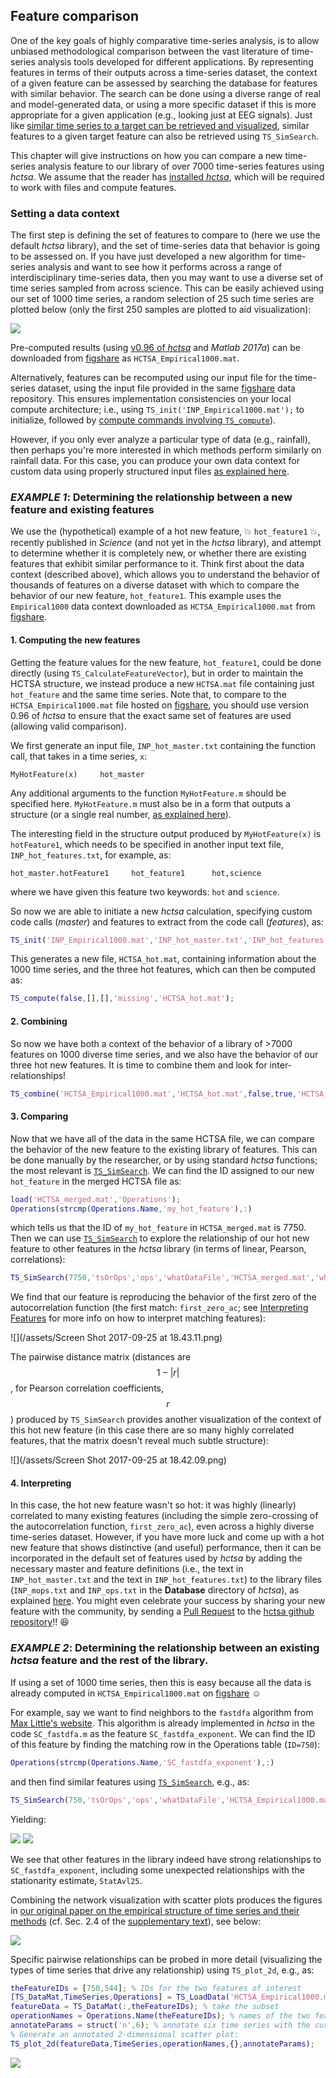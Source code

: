 ## Feature comparison

One of the key goals of highly comparative time-series analysis, is to allow unbiased methodological comparison between the vast literature of time-series analysis tools developed for different applications.
By representing features in terms of their outputs across a time-series dataset, the context of a given feature can be assessed by searching the database for features with similar behavior.
The search can be done using a diverse range of real and model-generated data, or using a more specific dataset if this is more appropriate for a given application (e.g., looking just at EEG signals).
Just like [similar time series to a target can be retrieved and visualized](sim_search.md), similar features to a given target feature can also be retrieved using `TS_SimSearch`.

This chapter will give instructions on how you can compare a new time-series analysis feature to our library of over 7000 time-series features using _hctsa_.
We assume that the reader has [installed _hctsa_](setup.md), which will be required to work with files and compute features.

### Setting a data context
The first step is defining the set of features to compare to (here we use the default *hctsa* library), and the set of time-series data that behavior is going to be assessed on.
If you have just developed a new algorithm for time-series analysis and want to see how it performs across a range of interdisciplinary time-series data, then you may want to use a diverse set of time series sampled from across science.
This can be easily achieved using our set of 1000 time series, a random selection of 25 such time series are plotted below (only the first 250 samples are plotted to aid visualization):

![](/img/Empirical1000_25_250samples.png)

Pre-computed results (using [v0.96 of *hctsa*](https://github.com/benfulcher/hctsa/releases/tag/v0.96) and _Matlab 2017a_) can be downloaded from [figshare](https://figshare.com/articles/1000_Empirical_Time_series/5436136) as `HCTSA_Empirical1000.mat`.

Alternatively, features can be recomputed using our input file for the time-series dataset, using the input file provided in the same [figshare](https://figshare.com/articles/1000_Empirical_Time_series/5436136) data repository.
This ensures implementation consistencies on your local compute architecture; i.e., using `TS_init('INP_Empirical1000.mat');` to initialize, followed by [compute commands involving `TS_compute`](running_computations.md)).

However, if you only ever analyze a particular type of data (e.g., rainfall), then perhaps you're more interested in which methods perform similarly on rainfall data.
For this case, you can produce your own data context for custom data using properly structured input files [as explained here](input_files.md).

### _EXAMPLE 1_: Determining the relationship between a new feature and existing features
We use the (hypothetical) example of a hot new feature, :boom: `hot_feature1` :boom:, recently published in _Science_ (and not yet in the _hctsa_ library), and attempt to determine whether it is completely new, or whether there are existing features that exhibit similar performance to it.
Think first about the data context (described above), which allows you to understand the behavior of thousands of features on a diverse dataset with which to compare the behavior of our new feature, `hot_feature1`.
This example uses the `Empirical1000` data context downloaded as `HCTSA_Empirical1000.mat` from [figshare](https://figshare.com/articles/1000_Empirical_Time_series/5436136).

#### 1. Computing the new features
Getting the feature values for the new feature, `hot_feature1`, could be done directly (using `TS_CalculateFeatureVector`), but in order to maintain the HCTSA structure, we instead produce a new `HCTSA.mat` file containing just `hot_feature` and the same time series.
Note that, to compare to the `HCTSA_Empirical1000.mat` file hosted on [figshare](https://figshare.com/articles/1000_Empirical_Time_series/5436136), you should use version 0.96 of _hctsa_ to ensure that the exact same set of features are used (allowing valid comparison).

We first generate an input file, `INP_hot_master.txt` containing the function call, that takes in a time series, `x`:
```
MyHotFeature(x)     hot_master
```
Any additional arguments to the function `MyHotFeature.m` should be specified here.
`MyHotFeature.m` must also be in a form that outputs a structure (or a single real number, [as explained here](input_files.md)).

The interesting field in the structure output produced by `MyHotFeature(x)` is `hotFeature1`, which needs to be specified in another input text file, `INP_hot_features.txt`, for example, as:
```
hot_master.hotFeature1     hot_feature1      hot,science
```
where we have given this feature two keywords: `hot` and `science`.

So now we are able to initiate a new *hctsa* calculation, specifying custom code calls (*master*) and features to extract from the code call (*features*), as:
```matlab
TS_init('INP_Empirical1000.mat','INP_hot_master.txt','INP_hot_features.txt',true,'HCTSA_hot.mat');
```
This generates a new file, `HCTSA_hot.mat`, containing information about the 1000 time series, and the three hot features, which can then be computed as:
```matlab
TS_compute(false,[],[],'missing','HCTSA_hot.mat');
```

#### 2. Combining
So now we have both a context of the behavior of a library of >7000 features on 1000 diverse time series, and we also have the behavior of our three hot new features.
It is time to combine them and look for inter-relationships!

```matlab
TS_combine('HCTSA_Empirical1000.mat','HCTSA_hot.mat',false,true,'HCTSA_merged.mat');
```

#### 3. Comparing

Now that we have all of the data in the same HCTSA file, we can compare the behavior of the new feature to the existing library of features.
This can be done manually by the researcher, or by using standard *hctsa* functions; the most relevant is [`TS_SimSearch`](sim_search.md).
We can find the ID assigned to our new `hot_feature` in the merged HCTSA file as:
```matlab
load('HCTSA_merged.mat','Operations');
Operations(strcmp(Operations.Name,'my_hot_feature'),:)
```
which tells us that the ID of `my_hot_feature` in `HCTSA_merged.mat` is 7750.
Then we can use [`TS_SimSearch`](sim_search.md) to explore the relationship of our hot new feature to other features in the _hctsa_ library (in terms of linear, Pearson, correlations):

```matlab
TS_SimSearch(7750,'tsOrOps','ops','whatDataFile','HCTSA_merged.mat','whatPlots',{'scatter','matrix'})
```

We find that our feature is reproducing the behavior of the first zero of the autocorrelation function (the first match: `first_zero_ac`; see [Interpreting Features](interpreting-features.md) for more info on how to interpret matching features):

![](/assets/Screen Shot 2017-09-25 at 18.43.11.png)

The pairwise distance matrix (distances are $$1-|r|$$, for Pearson correlation coefficients, $$r$$) produced by `TS_SimSearch` provides another visualization of the context of this hot new feature (in this case there are so many highly correlated features, that the matrix doesn't reveal much subtle structure):

![](/assets/Screen Shot 2017-09-25 at 18.42.09.png)

#### 4. Interpreting
In this case, the hot new feature wasn't so hot: it was highly (linearly) correlated to many existing features (including the simple zero-crossing of the autocorrelation function, `first_zero_ac`), even across a highly diverse time-series dataset.
However, if you have more luck and come up with a hot new feature that shows distinctive (and useful) performance, then it can be incorporated in the default set of features used by _hctsa_ by adding the necessary master and feature definitions (i.e., the text in `INP_hot_master.txt` and the text in `INP_hot_features.txt`) to the library files (`INP_mops.txt` and `INP_ops.txt` in the **Database** directory of *hctsa*), as explained [here](inputfiles.md).
You might even celebrate your success by sharing your new feature with the community, by sending a [Pull Request](https://help.github.com/articles/using-pull-requests/) to the [hctsa github repository](https://github.com/benfulcher/hctsa)!! :satisfied:


### _EXAMPLE 2_: Determining the relationship between an existing _hctsa_ feature and the rest of the library.

If using a set of 1000 time series, then this is easy because all the data is already computed in `HCTSA_Empirical1000.mat` on [figshare](https://figshare.com/articles/1000_Empirical_Time_series/5436136) :relaxed:

For example, say we want to find neighbors to the `fastdfa` algorithm from [Max Little's website](http://www.maxlittle.net/software/index.php).
This algorithm is already implemented in _hctsa_ in the code `SC_fastdfa.m` as the feature `SC_fastdfa_exponent`.
We can find the ID of this feature by finding the matching row in the Operations table (`ID=750`):
```matlab
Operations(strcmp(Operations.Name,'SC_fastdfa_exponent'),:)
```
and then find similar features using [`TS_SimSearch`](sim_search.md), e.g., as:
```matlab
TS_SimSearch(750,'tsOrOps','ops','whatDataFile','HCTSA_Empirical1000.mat','whatPlots',{'scatter','matrix','network'})
```
Yielding:

![](/img/SC_fastDFA_scatters.png)
![](/img/SC_fastDFA_matrix.png)

We see that other features in the library indeed have strong relationships to `SC_fastdfa_exponent`, including some unexpected relationships with the stationarity estimate, `StatAvl25`.

Combining the network visualization with scatter plots produces the figures in [our original paper on the empirical structure of time series and their methods](http://rsif.royalsocietypublishing.org/content/10/83/20130048.full) (cf. Sec. 2.4 of the [supplementary text](http://rsif.royalsocietypublishing.org/highwire/filestream/23294/field_highwire_adjunct_files/0/rsif20130048supp1.pdf)), see below:

![](/img/ApEn_network.png)

Specific pairwise relationships can be probed in more detail (visualizing the types of time series that drive any relationship) using `TS_plot_2d`, e.g., as:

```matlab
theFeatureIDs = [750,544]; % IDs for the two features of interest
[TS_DataMat,TimeSeries,Operations] = TS_LoadData('HCTSA_Empirical1000.mat'); % load data
featureData = TS_DataMat(:,theFeatureIDs); % take the subset
operationNames = Operations.Name(theFeatureIDs); % names of the two features
annotateParams = struct('n',6); % annotate six time series with the cursor
% Generate an annotated 2-dimensional scatter plot:
TS_plot_2d(featureData,TimeSeries,operationNames,{},annotateParams);
```
![](/img/SC_fastDFA_2d.png)
